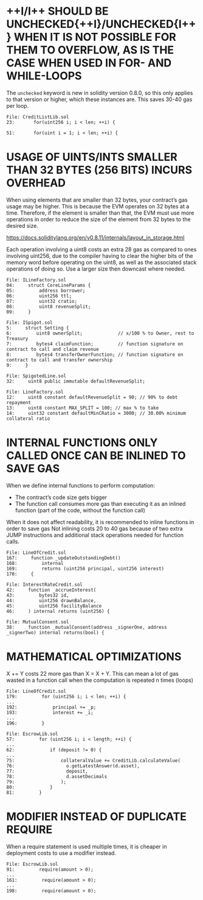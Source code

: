 # ++I/I++ SHOULD BE UNCHECKED{++I}/UNCHECKED{I++} WHEN IT IS NOT POSSIBLE FOR THEM TO OVERFLOW, AS IS THE CASE WHEN USED IN FOR- AND WHILE-LOOPS

The `unchecked` keyword is new in solidity version 0.8.0, so this only applies to that version or higher, which these instances are. This saves 30-40 gas per loop.

```solidity
File: CreditListLib.sol
23:       for(uint256 i; i < len; ++i) {

51:       for(uint i = 1; i < len; ++i) {
```

# USAGE OF UINTS/INTS SMALLER THAN 32 BYTES (256 BITS) INCURS OVERHEAD

When using elements that are smaller than 32 bytes, your contract’s gas usage may be higher. This is because the EVM operates on 32 bytes at a time. Therefore, if the element is smaller than that, the EVM must use more operations in order to reduce the size of the element from 32 bytes to the desired size.

https://docs.soliditylang.org/en/v0.8.11/internals/layout_in_storage.html

Each operation involving a uint8 costs an extra 28 gas as compared to ones involving uint256, due to the compiler having to clear the higher bits of the memory word before operating on the uint8, as well as the associated stack operations of doing so. Use a larger size then downcast where needed.


```solidity
File: ILineFactory.sol
04:     struct CoreLineParams {
05:         address borrower;
06:         uint256 ttl;
07:         uint32 cratio;
08:         uint8 revenueSplit;
09:     }

File: ISpigot.sol
5:     struct Setting {
6:         uint8 ownerSplit;             // x/100 % to Owner, rest to Treasury
7:         bytes4 claimFunction;         // function signature on contract to call and claim revenue
8:         bytes4 transferOwnerFunction; // function signature on contract to call and transfer ownership 
9:     }

File: SpigotedLine.sol
32:     uint8 public immutable defaultRevenueSplit;

File: LineFactory.sol
12:     uint8 constant defaultRevenueSplit = 90; // 90% to debt repayment
13:     uint8 constant MAX_SPLIT = 100; // max % to take
14:     uint32 constant defaultMinCRatio = 3000; // 30.00% minimum collateral ratio

```

# INTERNAL FUNCTIONS ONLY CALLED ONCE CAN BE INLINED TO SAVE GAS

When we define internal functions to perform computation:

- The contract’s code size gets bigger
- The function call consumes more gas than executing it as an inlined function (part of the code, without the function call)

When it does not affect readability, it is recommended to inline functions in order to save gas
Not inlining costs 20 to 40 gas because of two extra JUMP instructions and additional stack operations needed for function calls.

```solidity
File: LineOfCredit.sol
167:     function _updateOutstandingDebt()
168:         internal
169:         returns (uint256 principal, uint256 interest)
170:     {

File: InterestRateCredit.sol
42:     function _accrueInterest(
43:         bytes32 id,
44:         uint256 drawnBalance,
45:         uint256 facilityBalance
46:     ) internal returns (uint256) {

File: MutualConsent.sol
38:     function _mutualConsent(address _signerOne, address _signerTwo) internal returns(bool) {

```

# MATHEMATICAL OPTIMIZATIONS

X += Y costs 22 more gas than X = X + Y. This can mean a lot of gas wasted in a function call when the computation is repeated n times (loops)

```solidity
File: LineOfCredit.sol
179:         for (uint256 i; i < len; ++i) {
...
192:             principal += _p;
193:             interest += _i;
...
196:         }
```

```solidity
File: EscrowLib.sol
57:         for (uint256 i; i < length; ++i) {
...
62:             if (deposit != 0) {
... 
75:                 collateralValue += CreditLib.calculateValue(
76:                   o.getLatestAnswer(d.asset),
77:                   deposit,
78:                   d.assetDecimals
79:                 );
80:             }
81:         }
```

# MODIFIER INSTEAD OF DUPLICATE REQUIRE

When a require statement is used multiple times, it is cheaper in deployment costs to use a modifier instead.

```solidity
File: EscrowLib.sol
91:         require(amount > 0);
...
161:         require(amount > 0);
...
198:         require(amount > 0);
```